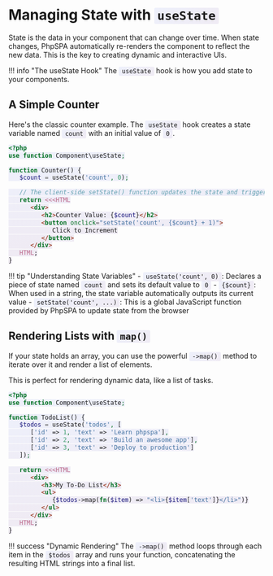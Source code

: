 # Managing State with `useState`

<style>
code { background: linear-gradient(135deg, rgba(102, 126, 234, 0.1), rgba(118, 75, 162, 0.1)); padding: 2px 6px; border-radius: 3px; }
</style>

State is the data in your component that can change over time. When state changes, PhpSPA automatically re-renders the component to reflect the new data. This is the key to creating dynamic and interactive UIs.

!!! info "The useState Hook"
    The `useState` hook is how you add state to your components.

## A Simple Counter

Here's the classic counter example. The `useState` hook creates a state variable named `count` with an initial value of `0`.

```php
<?php
use function Component\useState;

function Counter() {
   $count = useState('count', 0);

   // The client-side setState() function updates the state and triggers a re-render.
   return <<<HTML
      <div>
         <h2>Counter Value: {$count}</h2>
         <button onclick="setState('count', {$count} + 1)">
            Click to Increment
         </button>
      </div>
   HTML;
}
```

!!! tip "Understanding State Variables"
    - `useState('count', 0)`: Declares a piece of state named `count` and sets its default value to `0`
    - `{$count}`: When used in a string, the state variable automatically outputs its current value
    - `setState('count', ...)`: This is a global JavaScript function provided by PhpSPA to update state from the browser

## Rendering Lists with `map()`

If your state holds an array, you can use the powerful `->map()` method to iterate over it and render a list of elements.

This is perfect for rendering dynamic data, like a list of tasks.

```php
<?php
use function Component\useState;

function TodoList() {
   $todos = useState('todos', [
      ['id' => 1, 'text' => 'Learn phpspa'],
      ['id' => 2, 'text' => 'Build an awesome app'],
      ['id' => 3, 'text' => 'Deploy to production']
   ]);

   return <<<HTML
      <div>
         <h3>My To-Do List</h3>
         <ul>
            {$todos->map(fn($item) => "<li>{$item['text']}</li>")}
         </ul>
      </div>
   HTML;
}
```

!!! success "Dynamic Rendering"
    The `->map()` method loops through each item in the `$todos` array and runs your function, concatenating the resulting HTML strings into a final list.
